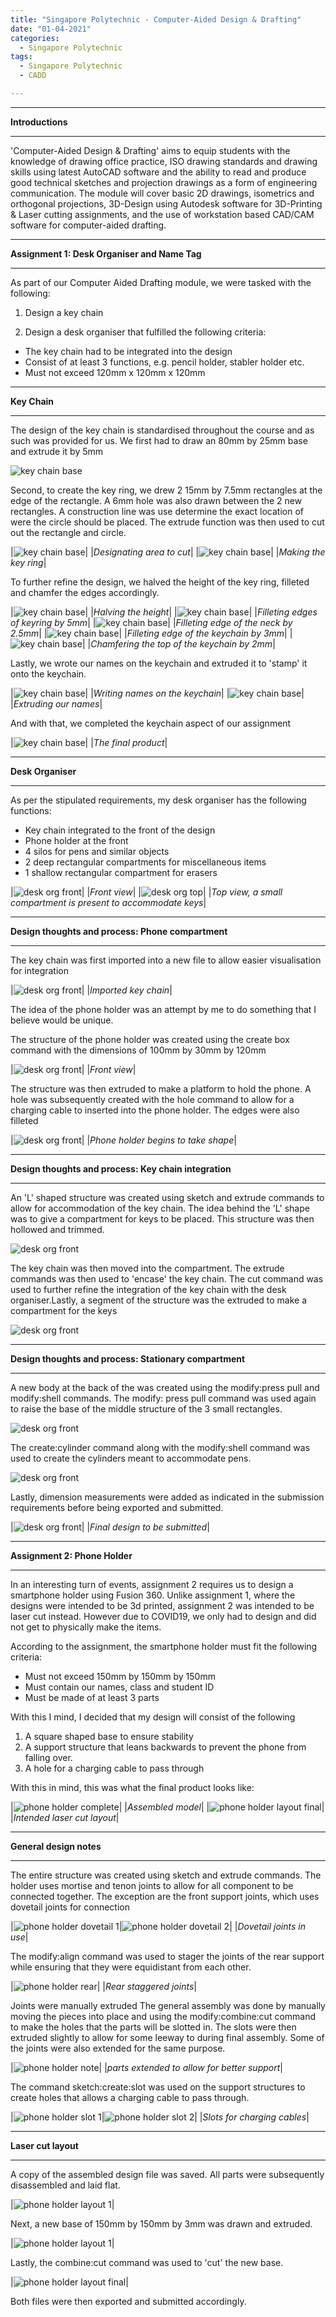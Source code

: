 ```yaml
---
title: "Singapore Polytechnic - Computer-Aided Design & Drafting"
date: "01-04-2021"
categories:
  - Singapore Polytechnic
tags:
  - Singapore Polytechnic
  - CADD

---
```


***

<strong>Introductions</strong>

***
'Computer-Aided Design & Drafting' aims to equip students with the knowledge of drawing office practice, ISO drawing standards and drawing skills using latest AutoCAD software and the ability to read and produce good technical sketches and projection drawings as a form of engineering communication. The module will cover basic 2D drawings, isometrics and orthogonal projections, 3D-Design using Autodesk software for 3D-Printing & Laser cutting assignments, and the use of workstation based CAD/CAM software for computer-aided drafting.

***

<strong>Assignment 1: Desk Organiser and Name Tag</strong>

***

As part of our Computer Aided Drafting module, we were tasked with the following:
1. Design a key chain

2. Design a desk organiser that fulfilled the following criteria: 
  - The key chain had to be integrated into the design 
  - Consist of at least 3 functions, e.g. pencil holder, stabler holder etc.
  - Must not exceed 120mm x 120mm x 120mm

***

<strong>Key Chain</strong>

***

The design of the key chain is standardised throughout the course and as such was provided for us.  We first had to draw an 80mm by 25mm base and extrude it by 5mm

![key chain base](/assets/images/sp-cadd-3d-A1/keychain_pt1.png)


Second, to create the key ring, we drew 2 15mm by 7.5mm rectangles at the edge of the rectangle. A 6mm hole was also drawn between the 2 new rectangles. A construction line was use determine the exact location of were the circle should be placed. The extrude function was then used to cut out the rectangle and circle.

|![key chain base](/assets/images/sp-cadd-3d-A1/keychain_pt2.png)|
|<em>Designating area to cut</em>|
|![key chain base](/assets/images/sp-cadd-3d-A1/keychain_pt3.png)|
|<em>Making the key ring</em>|

To further refine the design, we halved the height of the key ring, filleted and chamfer the edges accordingly.

|![key chain base](/assets/images/sp-cadd-3d-A1/keychain_pt4.png)|
|<em>Halving the height</em>|
|![key chain base](/assets/images/sp-cadd-3d-A1/keychain_pt5.png)|
|<em>Filleting edges of keyring by 5mm</em>|
|![key chain base](/assets/images/sp-cadd-3d-A1/keychain_pt6.png)|
|<em>Filleting edge of the neck by 2.5mm</em>|
|![key chain base](/assets/images/sp-cadd-3d-A1/keychain_pt7.png)|
|<em>Filleting edge of the keychain by 3mm</em>|
|![key chain base](/assets/images/sp-cadd-3d-A1/keychain_pt8.png)|
|<em>Chamfering the top of the keychain by 2mm</em>|

Lastly, we wrote our names on the keychain and extruded it to 'stamp' it onto the keychain.

|![key chain base](/assets/images/sp-cadd-3d-A1/keychain_pt9.png)|
|<em>Writing names on the keychain</em>|
|![key chain base](/assets/images/sp-cadd-3d-A1/keychain_pt10.png)|
|<em>Extruding our names</em>|

And with that, we completed the keychain aspect of our assignment

|![key chain base](/assets/images/sp-cadd-3d-A1/keychain_pt_fin.png)|
|<em>The final product</em>|

***

<strong>Desk Organiser</strong>

***

As per the stipulated requirements, my desk organiser has the following functions:
- Key chain integrated to the front of the design
- Phone holder at the front
- 4 silos for pens and similar objects 
- 2 deep rectangular compartments for miscellaneous items
- 1 shallow rectangular compartment for erasers

|![desk org front](/assets/images/sp-cadd-3d-A1/desk_org_pt_fin.png)|
|<em>Front view</em>|
|![desk org top](/assets/images/sp-cadd-3d-A1/desk_org_pt_fin2.png)|
|<em>Top view, a small compartment is present to accommodate keys</em>|

***

<strong>Design thoughts and process: Phone compartment</strong>

***

The key chain was first imported into a new file to allow easier visualisation for integration

|![desk org front](/assets/images/sp-cadd-3d-A1/desk_org_pt1.png)|
|<em>Imported key chain</em>|


The idea of the phone holder was an attempt by me to do something that I believe would be unique.

The structure of the phone holder was created using the create box command with the dimensions of 100mm by 30mm by 120mm

|![desk org front](/assets/images/sp-cadd-3d-A1/desk_org_pt2.png)|
|<em>Front view</em>|

The structure was then extruded to make a platform to hold the phone. A hole was subsequently created with the hole command to allow for a charging cable to inserted into the phone holder. The edges were also filleted

|![desk org front](/assets/images/sp-cadd-3d-A1/desk_org_pt3.png)|
|<em>Phone holder begins to take shape</em>|

***

<strong>Design thoughts and process: Key chain integration</strong>

***
An 'L' shaped structure was created using sketch and extrude commands to allow for accommodation of the key chain. The idea behind the 'L' shape was to give a compartment for keys to be placed. This structure was then hollowed and trimmed. 

![desk org front](/assets/images/sp-cadd-3d-A1/desk_org_pt4.png)

The key chain was then moved into the compartment. The extrude commands was then used to 'encase' the key chain. The cut command was used to further refine the integration of the key chain with the desk organiser.Lastly, a segment of the structure was the extruded to make a compartment for the keys  

![desk org front](/assets/images/sp-cadd-3d-A1/desk_org_pt5.png)

***

<strong>Design thoughts and process: Stationary compartment</strong>

***
A new body at the back of the was created using the modify:press pull and modify:shell commands. The modify: press pull command was used again to raise the base of the middle structure of the 3 small rectangles.

![desk org front](/assets/images/sp-cadd-3d-A1/desk_org_pt6.png)

The create:cylinder command along with the modify:shell command was used to create the cylinders meant to accommodate pens.

![desk org front](/assets/images/sp-cadd-3d-A1/desk_org_pt7.png)

Lastly, dimension measurements were added as indicated in the submission requirements before being exported and submitted.

|![desk org front](/assets/images/sp-cadd-3d-A1/desk_org_pt_fin.png)|
|<em>Final design to be submitted</em>|

***

<strong>Assignment 2: Phone Holder</strong>

***
In an interesting turn of events, assignment 2 requires us to design a smartphone holder using Fusion 360. Unlike assignment 1, where the designs were intended to be 3d printed, assignment 2 was intended to be laser cut instead. However due to COVID19, we only had to design and did not get to physically make the items.

According to the assignment, the smartphone holder must fit the following criteria:
- Must not exceed 150mm by 150mm by 150mm
- Must contain our names, class and student ID
- Must be made of at least 3 parts

With this I mind, I decided that my design will consist of the following
1. A square shaped base to ensure stability
2. A support structure that leans backwards to prevent the phone from falling over.
3. A hole for a charging cable to pass through

With this in mind, this was what the final product looks like:

|![phone holder complete](/assets/images/sp-cadd-3d-A2/phone_holder_fin.png)|
|<em>Assembled model</em>|
|![phone holder layout final](/assets/images/sp-cadd-3d-A2/phone_holder_fin_layout.png)|
|<em>Intended laser cut layout</em>|

***

<strong>General design notes</strong>

***

The entire structure was created using sketch and extrude commands. The holder uses mortise and tenon joints to allow for all component to be connected together. The exception are the front support joints, which uses dovetail joints for connection

|![phone holder dovetail 1](/assets/images/sp-cadd-3d-A2/phone_holder_dove_1.png)|![phone holder dovetail 2](/assets/images/sp-cadd-3d-A2/phone_holder_dove_2.png)|
|<em>Dovetail joints in use</em>|

The modify:align command was used to stager the joints of the rear support while ensuring that they were equidistant from each other.

|![phone holder rear](/assets/images/sp-cadd-3d-A2/phone_holder_rear.png)|
|<em>Rear staggered joints</em>|


Joints were manually extruded  The general assembly was done by manually moving the pieces into place and using the modify:combine:cut command to make the holes that the parts will be slotted in. The slots were then extruded slightly to allow for some leeway to during final assembly. Some of the joints were also extended for the same purpose. 

|![phone holder note](/assets/images/sp-cadd-3d-A2/phone_holder_note1.png)|
|<em>parts extended to allow for better support</em>|

The command sketch:create:slot was used on the support structures to create holes that allows a charging cable to pass through.

|![phone holder slot 1](/assets/images/sp-cadd-3d-A2/phone_holder_slot1.png)|![phone holder slot 2](/assets/images/sp-cadd-3d-A2/phone_holder_slot2.png)|
|<em>Slots for charging cables</em>|

***

<strong>Laser cut layout</strong>

***
A copy of the assembled design file was saved. All parts were subsequently disassembled and laid flat.

|![phone holder layout 1](/assets/images/sp-cadd-3d-A2/phone_holder_layout1.png)|

Next, a new base of 150mm by 150mm by 3mm was drawn and extruded.

|![phone holder layout 1](/assets/images/sp-cadd-3d-A2/phone_holder_layout2.png)|

Lastly, the combine:cut command was used to 'cut' the new base.

|![phone holder layout final](/assets/images/sp-cadd-3d-A2/phone_holder_fin_layout.png)|


Both files were then exported and submitted accordingly.

